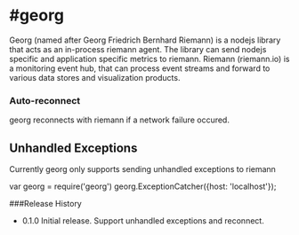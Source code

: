 #georg
=========

Georg (named after Georg Friedrich Bernhard Riemann) is a nodejs library that acts as an in-process riemann agent.
The library can send nodejs specific and application specific metrics to riemann.
Riemann (riemann.io) is a monitoring event hub, that can process event streams and forward to various data stores and visualization products.


### Auto-reconnect ###
georg reconnects with riemann if a network failure occured.

## Unhandled Exceptions ##

Currently georg only supports sending unhandled exceptions to riemann

var georg = require('georg')
georg.ExceptionCatcher({host: 'localhost'});


###Release History

* 0.1.0 Initial release. Support unhandled exceptions and reconnect.
